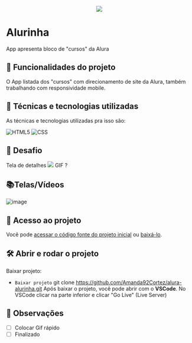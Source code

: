 <p align="center"> <img src="http://img.shields.io/static/v1?label=STATUS_GERAL&message=EM_ANDAMENTO&color=RED&style=for-the-badge" #vitrinedev/> </p>

# Alurinha
App apresenta bloco de "cursos" da Alura

## 🔨 Funcionalidades do projeto
O App listada dos "cursos" com direcionamento de site da Alura, também trabalhando com responsividade mobile.

## :bookmark_tabs: Técnicas e tecnologias utilizadas
As técnicas e tecnologias utilizadas pra isso são:

![HTML5](https://img.shields.io/badge/HTML-e06b12?style=for-the-badge&logo=html5&logoColor=white)
![CSS](https://img.shields.io/badge/CSS-1283e0?&style=for-the-badge&logo=css3&logoColor=white)

## 🎯 Desafio
Tela de detalhes
![](img/amostra.gif) GIF ?

## 📚Telas/Vídeos
![image](https://github.com/Amanda92Cortez/alura-alurinha/assets/19363871/1e86e615-1456-4f8d-b67b-de7497ded36c)

## 📁 Acesso ao projeto
Você pode [acessar o código fonte do projeto inicial](https://github.com/Amanda92Cortez/alura-alurinha) ou [baixá-lo](https://github.com/Amanda92Cortez/alura-alurinha/archive/refs/heads/main.zip).

## 🛠️ Abrir e rodar o projeto
Baixar projeto:
- ` Baixar projeto ` git clone https://github.com/Amanda92Cortez/alura-alurinha.git
Após baixar o projeto, você pode abrir com o **VSCode**.
No VSCode clicar na parte inferior e clicar "Go Live" (Live Server)


## 🔎 Observações
- [ ] Colocar Gif rápido
- [ ] Finalizado
